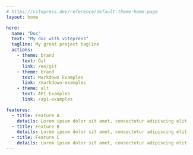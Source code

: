 ```yaml
---
# https://vitepress.dev/reference/default-theme-home-page
layout: home

hero:
  name: "Doc"
  text: "My doc with vitepress"
  tagline: My great project tagline
  actions:
    - theme: brand
      text: Git
      link: /en/git
    - theme: brand
      text: Markdown Examples
      link: /markdown-examples
    - theme: alt
      text: API Examples
      link: /api-examples

features:
  - title: Feature A
    details: Lorem ipsum dolor sit amet, consectetur adipiscing elit
  - title: Feature B
    details: Lorem ipsum dolor sit amet, consectetur adipiscing elit
  - title: Feature C
    details: Lorem ipsum dolor sit amet, consectetur adipiscing elit
---
```



